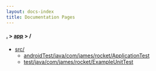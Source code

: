 ```yaml
---
layout: docs-index
title: Documentation Pages
---
```

#### [.](./../index) > [app](./index) > **/**

- [src/](src)
	- [androidTest/java/com/james/rocket/ApplicationTest](src/androidTest/java/com/james/rocket/ApplicationTest)
	- [test/java/com/james/rocket/ExampleUnitTest](src/test/java/com/james/rocket/ExampleUnitTest)

